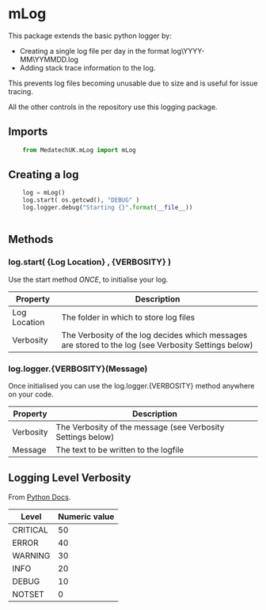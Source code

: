# mLog

This package extends the basic python logger by:
- Creating a single log file per day in the format log\YYYY-MM\YYMMDD.log 
- Adding stack trace information to the log. 

This prevents log files becoming unusable due to size and is useful for issue tracing.

All the other controls in the repository use this logging package.

## Imports
```python
	from MedatechUK.mLog import mLog
```

## Creating a log
```python
    log = mLog()
    log.start( os.getcwd(), "DEBUG" )
    log.logger.debug("Starting {}".format(__file__))     
	
```
## Methods

### log.start( {Log Location} , {VERBOSITY} )

Use the start method *ONCE*, to initialise your log. 

| Property      |Description                            |
|---------------|---------------------------------------|
| Log Location        |The folder in which to store log files   |
| Verbosity	|The Verbosity of the log decides which messages are stored to the log (see Verbosity Settings below)|

### log.logger.{VERBOSITY}(Message)

Once initialised you can use the log.logger.{VERBOSITY} method anywhere on your code.

| Property      |Description                            |
|---------------|---------------------------------------|
| Verbosity	|The Verbosity of the message (see Verbosity Settings below) |
| Message	|The text to be written to the logfile |

## Logging Level Verbosity

From [Python Docs](https://docs.python.org/3/library/logging.html#levels "Python Docs").

|Level|Numeric value|
|-----|-------------|
|CRITICAL|50|
|ERROR|40|
|WARNING|30|
|INFO|20|
|DEBUG|10|
|NOTSET|0|